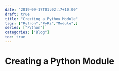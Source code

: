```yaml
---
date: "2019-09-17T01:02:17+10:00"
draft: true
title: "Creating a Python Module"
tags: ["Python","PyPi","Module",]
series: ["Python"]
categories: ["Blog"]
toc: true
---
```


# Creating a Python Module

